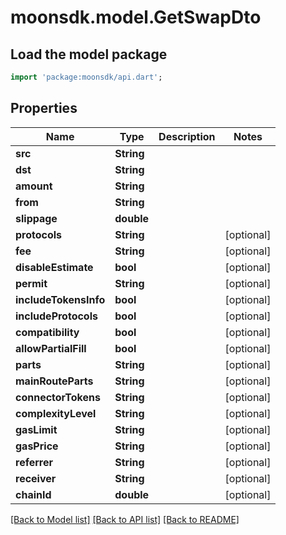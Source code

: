 # moonsdk.model.GetSwapDto

## Load the model package

```dart
import 'package:moonsdk/api.dart';
```

## Properties

| Name                  | Type       | Description | Notes       |
| --------------------- | ---------- | ----------- | ----------- |
| **src**               | **String** |             |             |
| **dst**               | **String** |             |             |
| **amount**            | **String** |             |             |
| **from**              | **String** |             |             |
| **slippage**          | **double** |             |             |
| **protocols**         | **String** |             | \[optional] |
| **fee**               | **String** |             | \[optional] |
| **disableEstimate**   | **bool**   |             | \[optional] |
| **permit**            | **String** |             | \[optional] |
| **includeTokensInfo** | **bool**   |             | \[optional] |
| **includeProtocols**  | **bool**   |             | \[optional] |
| **compatibility**     | **bool**   |             | \[optional] |
| **allowPartialFill**  | **bool**   |             | \[optional] |
| **parts**             | **String** |             | \[optional] |
| **mainRouteParts**    | **String** |             | \[optional] |
| **connectorTokens**   | **String** |             | \[optional] |
| **complexityLevel**   | **String** |             | \[optional] |
| **gasLimit**          | **String** |             | \[optional] |
| **gasPrice**          | **String** |             | \[optional] |
| **referrer**          | **String** |             | \[optional] |
| **receiver**          | **String** |             | \[optional] |
| **chainId**           | **double** |             | \[optional] |

[\[Back to Model list\]](./#documentation-for-models) [\[Back to API list\]](./#documentation-for-api-endpoints) [\[Back to README\]](./)
